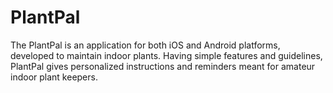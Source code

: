 # PlantPal
The PlantPal is an application for both iOS and Android platforms, developed to maintain indoor plants. Having simple features and guidelines, PlantPal gives personalized instructions and reminders meant for amateur indoor plant keepers.

